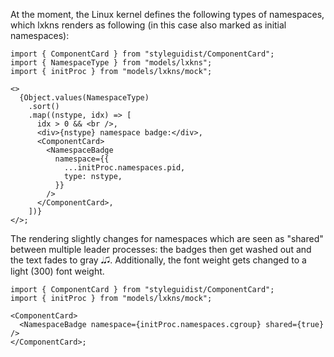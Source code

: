 At the moment, the Linux kernel defines the following types of namespaces, which
lxkns renders as following (in this case also marked as initial namespaces):

```tsx
import { ComponentCard } from "styleguidist/ComponentCard";
import { NamespaceType } from "models/lxkns";
import { initProc } from "models/lxkns/mock";

<>
  {Object.values(NamespaceType)
    .sort()
    .map((nstype, idx) => [
      idx > 0 && <br />,
      <div>{nstype} namespace badge:</div>,
      <ComponentCard>
        <NamespaceBadge
          namespace={{
            ...initProc.namespaces.pid,
            type: nstype,
          }}
        />
      </ComponentCard>,
    ])}
</>;
```

The rendering slightly changes for namespaces which are seen as "shared" between
multiple leader processes: the badges then get washed out and the text fades to
gray 𝅘𝅥🎜. Additionally, the font weight gets changed to a light (300) font
weight.

```tsx
import { ComponentCard } from "styleguidist/ComponentCard";
import { initProc } from "models/lxkns/mock";

<ComponentCard>
  <NamespaceBadge namespace={initProc.namespaces.cgroup} shared={true} />
</ComponentCard>;
```
